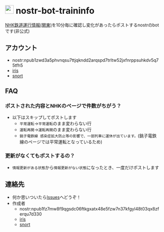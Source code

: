 # <img src="https://utubo.github.io/nostr-bot-traininfo/img/area04.svg" style="height:1em"> nostr-bot-traininfo

[NHK鉄道運行情報(関東)](https://www3.nhk.or.jp/news/traffic/kanto/)を10分毎に確認し変化があったらポストするnostrのbotです(非公式)

## アカウント
- nostr:npub1zwd3a5phvnqsu7ttjqkndd2arqspd7trltw52jxfnrppsuhkdv5q75tfh5
- [iris](https://iris.to/npub1zwd3a5phvnqsu7ttjqkndd2arqspd7trltw52jxfnrppsuhkdv5q75tfh5)
- [snort](http://snort.social/p/npub1zwd3a5phvnqsu7ttjqkndd2arqspd7trltw52jxfnrppsuhkdv5q75tfh5)


## FAQ

### ポストされた内容とNHKのページで件数がちがう？
- 以下はスキップしてポストします
  - `平常運転`→`平常運転`のまま変わらない行
  - `運転再開`→`運転再開`のまま変わらない行
  - `銚子電鉄線 感染症拡大防止等の影響で、一部列車に運休が出ています。`(銚子電鉄線のページでは平常運転となっているため)

### 更新がなくてもポストするの？
  - `情報更新がある状態`から`情報更新がない状態`になったとき、一度だけポストします


## 連絡先
- 何か思いついたら[Issues](https://github.com/utubo/nostr-bot-traininfo/issues)へどうぞ！
- 作成者
  - nostr:npub1fz7mw8f9qgsdc06ftkgxatx48e5fzw7n37kfgyl48t03qx8zferqu7d330
  - [iris](https://iris.to/npub1fz7mw8f9qgsdc06ftkgxatx48e5fzw7n37kfgyl48t03qx8zferqu7d330)
  - [snort](http://snort.social/p/npub1fz7mw8f9qgsdc06ftkgxatx48e5fzw7n37kfgyl48t03qx8zferqu7d330)

